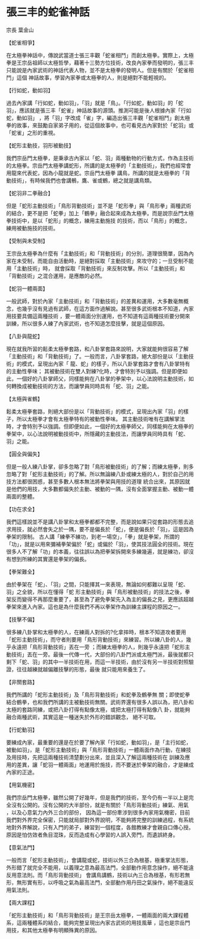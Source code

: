 # 張三丰的蛇雀神話

宗長
葉金山

【蛇雀相爭】

在太極拳神話中，傳說武當道士張三丰觀「蛇雀相鬥」而創太極拳。實際上，太極拳是王宗岳祖師以太極哲學，藉著十三勢方位技術，改良內家拳而發明的，張三丰只能說是內家武術的神話代表人物，並不是太極拳的發明人。但是有關於「蛇雀相鬥」這個 神話故事，學習內家拳或太極拳的人，則是絕對不能輕視的。

【行如蛇，動如羽】

過去內家講「行如蛇，動如羽」，「羽」就是「鳥」。「行如蛇，動如羽」的「蛇羽」，應該就是張三丰「蛇雀」神話故事的源頭。推測可能是後人根據內家「行如蛇，動如羽」 ，將「羽」字改成「雀」字，編造出張三丰觀「蛇雀相鬥」創太極拳的故事，來鼓勵自家弟子用的，從這個故事中，也可看見古內家對於「蛇羽」或「蛇雀」之形的重視。

【蛇形主動技，羽形被動技】

我們宗岳門太極拳，是秉承古內家以「蛇、羽」兩種動物的行動方式，作為主技術的太極拳。宗岳門太極拳講蛇形，所講的是太極拳的「主動技術」，我們也經常會用龍來代表蛇，因為小龍就是蛇。宗岳門太極拳 講鳥，所講的就是太極拳的「背動技術」，有時候我們也會講鶻，鷹、雀或鶴，總之就是講鳥類。

【蛇羽非二拳融合】

但是「蛇形主動技術」「鳥形背動技術」並不是「蛇形拳」與「鳥形拳」兩種武術的結合，更不是把「蛇拳」加上「鶴拳」融合起來成為太極拳。而是說宗岳門太極拳技術中，是以「蛇形」的概念，練用主動施技 的技術，而以「鳥形」的概念，練用被動施技的技術。

【受制與未受制】

王宗岳太極拳為什麼有「主動技術」和「背動技術」的分別，道理很簡單，因為內家在未受制，而能自由活動時，是絕對採取「主動技術」來攻守的；一旦受制不能用「主動技術」時， 就會採取「背動技術」來反制攻擊。所以「主動技術」和「背動技術」之混合運用，是應敵的必然。

【蛇羽一體兩面】

一般武師，對於內家「主動技術」和「背動技術」的差異和運用，大多數毫無概念，也幾乎沒有見過有武師，在這方面作過解說。甚至很多武術根本不知道，內家用技要具備這兩種技術 ，要一體兩面分別運用，也不知道有這兩種技術要分開來訓練，所以很多人練了內家武術，也不知道怎麼技擊，就是這個原因。

【八卦與龍蛇】

現在就我所習的鬆柔太極拳套路，和八卦掌套路來說明，大家就能夠很容易了解「主動技術」和「背動技術」了。一般而言，八卦掌套路，絕大部份是以「主動技術」的模式，呈現出內家「 龍、蛇」的樣子，所以八卦掌套路才會有八卦掌特有的主動性拳味； 其被動技術在雙人對練?化時，才會特別予以強調。但是即便如此，一個好的八卦掌師父，同樣能夠在八卦掌的拳架中，以心法說明主動技術，如何轉換成被動技術的方法，而讓學員同時具有「蛇、羽」之能。

【太極與雀鶴】

鬆柔太極拳套路，則絕大部份是以「背動技術」的模式，呈現出內家「羽」的樣子，所以太極拳才會有太極拳特有的被動性拳味。 其主動技術唯有在講解掌法時，才會特別予以強調。但即便如此，一個好的太極拳師父，同樣能夠在太極拳的拳架中，以心法說明被動技術中，所隱藏的主動技法，而讓學員同時具有「蛇、羽」之能。

【圓全與偏失】

但是一般人練八卦掌，卻多忽略了對「鳥形被動技術」的了解；而練太極拳，則多忽略了對「蛇形主動技術」的了解。所以無論練八卦或練太極的人，對於自己的用技方法都很困惑，甚至多數人根本無法將拳架與用技的道理 統合出來，其原因就是他們的用技，大多數都偏失於主動、被動的一隅，沒有全面掌握主動、被動一體兩面的整體。

【功在求全】

我們這樣說並不是講八卦掌和太極拳都都不完整，而是說如果只從套路的形態去追求用技，就必然會失之於一隅，要不是偏長於「蛇」，便是偏長於「羽」，這是因為拳架的限制。 古人講「練拳不練功，到老一場空」，「拳」就是拳架，所謂的「功」，就是以用來彌補拳架偏於「蛇」或偏於「羽」，使其技法圓全的技術。現在很多人不了解「功」的本義，往往誤以為把拳架拆開來多練幾遍，就是練功，卻沒有想到所練的其實還是拳架的偏長。

【拳架難全】

由於拳架在「蛇」、「羽」之間，只能擇其一來表現，無論如何都難以呈現「蛇、羽」之全貌，所以在懂得「蛇 形主動技術」與「鳥形被動技術」的技法之後，拳架反而變得不再那麼重要了，甚至為了避免拳架先入為主的偏長之見，更應該超越拳架來進入內家。這也是為什麼我們不再以拳架作為訓練主課程的原因之一。

【技擊不偏】

很多練八卦掌和太極拳的人，在練兩人對拆的?化拿摔時，根本不知道攻者要用「蛇形主動技術」，而守者則要用「鳥形背動技術」來練習。所以練八卦的人，幾乎永遠把「鳥形背動技術」丟在一旁 ；而練太極拳的人，則幾乎永遠把「蛇形主動技術」丟在一旁。最後一代傳一代，大部份的八卦門派或太極門派，最後就都只剩下「蛇、羽」的其中一半技術在用，而這一半技術，由於沒有另一半技術對照驗證，往往越練就越偏離技擊的形態，最後 就只能用來養生了。

【非關套路】

我們所講的「蛇形主動技術」及「鳥形背動技術」和蛇拳及鶴拳無 關；即使蛇拳結合鶴拳，也和我們所講的主被動技術無關。武術界還有很多人誤以為，把八卦和太極的套路同練，或把八卦打得有點像太極，或把太極打得有點像八 卦，就能夠融合兩種武術，其實這是一種迷失於外形的錯誤觀念， 絕不可取。

【行蛇動羽】

要練成內家，最重要的還是在於要了解內家「行如蛇，動如羽」，是「主行如蛇，被動如羽」，是「蛇形主動技術」與「鳥形背動技術」一體兩面作為行動，在練技及用技時，先把這兩種技術清楚劃分出來，並且深入了解這兩種技術在 訓練及應用的差異，讓「蛇羽一體兩面」地運用於施技，而不要迷於拳架的融合，才是練成內家的正途。

【用氣機密】

我們宗岳門太極拳，雖然公開了好幾年，但是我們的技術，至今仍有一半以上是完全沒有公開的。沒有公開的大半部份，就是有關於「鳥形背動技術」練氣、用氣 ，以及心意氣力內外三合的部份， 因為這一部份牽涉到很多內家用氣機密，目前我們對外界完全保密，只能就局部對外界說明，不能夠將完整的訓練過程，有系統地對外界解說，只有入門的弟子，練習到一個程度，各館教練才會親自口傳心授。原因是怕仿效者魚目混珠，反而造成有心學習的人誤入旁門，而遺誤終身。

【意氣法門】

一般而言「蛇形主動技術」，會講龍或蛇，技術以外三合為根基，極重掌法形態，外形錯了就完全不能用，以義理之意為最高法門，全部動作用意念操作，絕不能違反用意法則。而「鳥形背動技術」 會講鳥講鶴，技術以內三合為根基，有形若無形，無形實有形，以呼吸之氣為最高法門，全部動作用丹田之氣操作，絕不能違反用氣法則。

【兩大課程】

「蛇形主動技術」和「鳥形背動技術」是王宗岳太極拳，一體兩面的兩大課程體系，這兩種體系的結合，能夠完整呈現出內家古武術的用技風華 ，這也是宗岳門用技，和其他太極拳有明顯殊異的原因。